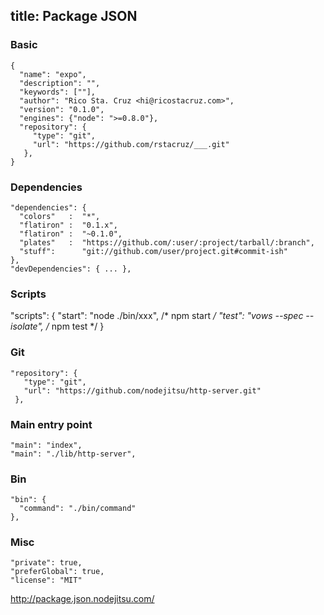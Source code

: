 title: Package JSON
---

### Basic

    {
      "name": "expo",
      "description": "",
      "keywords": [""],
      "author": "Rico Sta. Cruz <hi@ricostacruz.com>",
      "version": "0.1.0",
      "engines": {"node": ">=0.8.0"},
      "repository": {
         "type": "git",
         "url": "https://github.com/rstacruz/___.git"
       },
    }

### Dependencies

    "dependencies": {
      "colors"   :  "*",
      "flatiron" :  "0.1.x",
      "flatiron" :  "~0.1.0",
      "plates"   :  "https://github.com/:user/:project/tarball/:branch",
      "stuff":      "git://github.com/user/project.git#commit-ish"
    },
    "devDependencies": { ... },

### Scripts

   "scripts": {
     "start": "node ./bin/xxx",       /* npm start */
     "test": "vows --spec --isolate", /* npm test */
   }

### Git

    "repository": {
       "type": "git",
       "url": "https://github.com/nodejitsu/http-server.git"
     },

### Main entry point

    "main": "index",
    "main": "./lib/http-server",

### Bin

    "bin": {
      "command": "./bin/command"
    },

### Misc

    "private": true,
    "preferGlobal": true,
    "license": "MIT"


http://package.json.nodejitsu.com/
